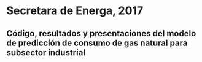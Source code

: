 # Secretara de Energa, 2017

## Código, resultados y presentaciones del modelo de predicción de consumo de gas natural para subsector industrial
